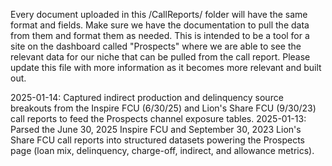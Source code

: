 Every document uploaded in this /CallReports/ folder will have the same format and fields. Make sure we have the documentation to pull the data from them and format them as needed. This is intended to be a tool for a site on the dashboard called "Prospects" where we are able to see the relevant data for our niche that can be pulled from the call report. Please update this file with more information as it becomes more relevant and built out.

2025-01-14: Captured indirect production and delinquency source breakouts from the Inspire FCU (6/30/25) and Lion's Share FCU (9/30/23) call reports to feed the Prospects channel exposure tables.
2025-01-13: Parsed the June 30, 2025 Inspire FCU and September 30, 2023 Lion's Share FCU call reports into structured datasets powering the Prospects page (loan mix, delinquency, charge-off, indirect, and allowance metrics).
